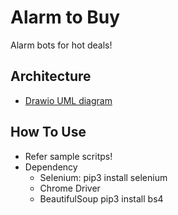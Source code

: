 # Alarm to Buy
Alarm bots for hot deals!

## Architecture

- [Drawio UML diagram](https://drive.google.com/file/d/1vlj3D9ZN19fQKS8uCQbZKQjKbdLErtmI/view?usp=sharing)

## How To Use

- Refer sample scritps!
- Dependency
  - Selenium: pip3 install selenium
  - Chrome Driver
  - BeautifulSoup pip3 install bs4
